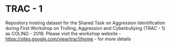 # TRAC - 1
Repository hosting dataset for the Shared Task on Aggression Identification during First Workshop on Trolling,  Aggression and Cyberbullying (TRAC - 1) as COLING - 2018. Please visit the workshop website - https://sites.google.com/view/trac1/home - for more details
